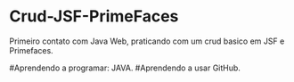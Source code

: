 # Crud-JSF-PrimeFaces
Primeiro contato com Java Web, praticando com um crud basico em JSF e Primefaces.

#Aprendendo a programar: JAVA.
#Aprendendo a usar GitHub.
